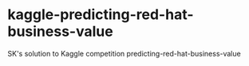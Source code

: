 # kaggle-predicting-red-hat-business-value
SK's solution to Kaggle competition predicting-red-hat-business-value
